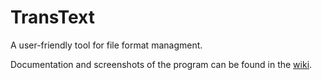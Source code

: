 # TransText

A user-friendly tool for file format managment.

Documentation and screenshots of the program can be found in the [wiki](https://github.com/DMartinV/TransText/wiki).
